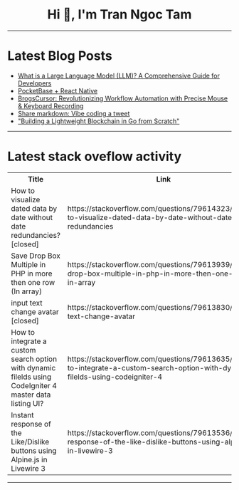 <h1 align="center">Hi 👋, I'm Tran Ngoc Tam</h1>

---

# Latest Blog Posts 
<!-- BLOG-POST-LIST:START -->
- [What is a Large Language Model &lpar;LLM&rpar;? A Comprehensive Guide for Developers](https://dev.to/sudhanshudevelopers/what-is-a-large-language-model-llm-a-comprehensive-guide-for-developers-55en)
- [PocketBase + React Native](https://dev.to/aaronblondeau/pocketbase-react-native-3c82)
- [BrogsCursor: Revolutionizing Workflow Automation with Precise Mouse &amp; Keyboard Recording](https://dev.to/gnox79/brogscursor-revolutionizing-workflow-automation-with-precise-mouse-keyboard-recording-40en)
- [Share markdown: Vibe coding a tweet](https://dev.to/omarnaguib/share-markdown-vibe-coding-a-tweet-3l38)
- [&quot;Building a Lightweight Blockchain in Go from Scratch&quot;](https://dev.to/sumeet_ingenuity/building-a-lightweight-blockchain-in-go-from-scratch-4i85)
<!-- BLOG-POST-LIST:END -->

---

# Latest stack oveflow activity
<table>
  <tr><th>Title</th><th>Link</th></tr>
  <!-- STACKOVERFLOW:START --><tr><td>How to visualize dated data by date without date redundancies? [closed]</td><td>https://stackoverflow.com/questions/79614323/how-to-visualize-dated-data-by-date-without-date-redundancies</td></tr><tr><td>Save Drop Box Multiple in PHP in more then one row &lpar;In array&rpar;</td><td>https://stackoverflow.com/questions/79613939/save-drop-box-multiple-in-php-in-more-then-one-row-in-array</td></tr><tr><td>input text change avatar [closed]</td><td>https://stackoverflow.com/questions/79613830/input-text-change-avatar</td></tr><tr><td>How to integrate a custom search option with dynamic filelds using CodeIgniter 4 master data listing UI?</td><td>https://stackoverflow.com/questions/79613635/how-to-integrate-a-custom-search-option-with-dynamic-filelds-using-codeigniter-4</td></tr><tr><td>Instant response of the Like/Dislike buttons using Alpine.js in Livewire 3</td><td>https://stackoverflow.com/questions/79613536/instant-response-of-the-like-dislike-buttons-using-alpine-js-in-livewire-3</td></tr><!-- STACKOVERFLOW:END -->
</table>

---


